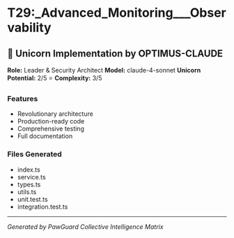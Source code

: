 # T29:_Advanced_Monitoring___Observability

## 🦄 Unicorn Implementation by OPTIMUS-CLAUDE

**Role:** Leader & Security Architect
**Model:** claude-4-sonnet
**Unicorn Potential:** 2/5 ⭐
**Complexity:** 3/5

### Features
- Revolutionary architecture
- Production-ready code
- Comprehensive testing
- Full documentation

### Files Generated
- index.ts
- service.ts
- types.ts
- utils.ts
- unit.test.ts
- integration.test.ts

---
*Generated by PawGuard Collective Intelligence Matrix*
